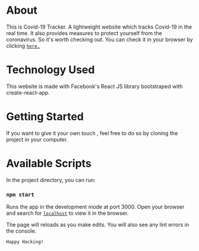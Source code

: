 # About

This is Covid-19 Tracker. A lightweight website which tracks Covid-19 in the real time. It also provides measures to protect yourself from the coronavirus. So it's worth checking out. You can check it in your browser by clicking [`here.`](https://himanshu12345yadav.github.io/Coronavirus-Tracker/)

# Technology Used

This website is made with Facebook's React JS library bootstraped with create-react-app.

# Getting Started

If you want to give it your own touch , feel free to do so by cloning the project in your computer.


# Available Scripts

In the project directory, you can run:

### `npm start`

Runs the app in the development mode at port 3000. Open your browser and search for [`localhost`](http://localhost:3000) to view it in the browser.

The page will reloads as you make edits. You will also see any lint errors in the console.

`Happy Hacking!`
